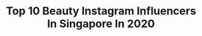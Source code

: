 ---
title: Top 10 Beauty Instagram Influencers In Singapore In 2020
description: >-
  Find top beauty Instagram influencers in Singapore in 2020. Most popular hashtags: #sp #sgig #pomelogirls #makeuptutorial.
platform: Instagram
profiles:
  - username: "kaitinghearts"
    fullname: >-
      Kaiting Cheng
    location: "Singapore"
    followers: 23892
    engagement: 230
    commentsToLikes: 0.053323
    id: ck5hh8kxn6y4t0i11226wcjhx
    verified: false
    hashtags: "#sp, #bhgsg, #zoomzoom, #kentingseah"
  - username: "karishmajashani"
    fullname: >-
      Karishma
    location: "Singapore"
    followers: 17427
    engagement: 809
    commentsToLikes: 0.054189
    id: ck15uiuqzne1u0i19vl98atrd
    verified: false
    hashtags: "#sgnailsalon, #chantecaillesg, #colourpopsweettalk, #singaporemakeup"
  - username: "iamannlopez"
    fullname: >-
      𝒶𝓃𝓃 𝓁𝑜𝓅𝑒𝓏
    location: "Singapore"
    followers: 6210
    engagement: 652
    commentsToLikes: 0.208553
    id: ck8t3u1fb4htp0j786z8ckad0
    verified: false
    hashtags: "#jloxguess, #ikiunderscore, #asianbeautyx, #imsxabx"
  - username: "mirchelley"
    fullname: >-
      MICHELLE 💚
    location: "Singapore"
    followers: 151645
    engagement: 125
    commentsToLikes: 0.053196
    id: ck5cl54biy9ly0i11lek7l1mf
    verified: false
    hashtags: "#barbiedoll, #happyilogirls, #pomelogirls, #barbie"
  - username: "aylna"
    fullname: >-
      A Y L N A N E O
    location: "Singapore"
    followers: 128152
    engagement: 99
    commentsToLikes: 0.016149
    id: ck6uc32o5d7q50j711pxlnqp3
    verified: false
    hashtags: "#nogapsleftbehind, #onlinetechshow2020, #vaselinesg, #citigems"
  - username: "rachwsj"
    fullname: >-
      RACHEL ALEXA WONG | 黄诗珺
    location: "Singapore"
    followers: 24444
    engagement: 259
    commentsToLikes: 0.013785
    id: ck6u86uw9prxs0j71n1g2peeq
    verified: false
    hashtags: "#hydroboost, #pomelogirls, #purpursg, #getskinhappy"
  - username: "aimeechengbradshaw"
    fullname: >-
      Aimee Cheng-Bradshaw 程珮蕓
    location: "Singapore"
    followers: 94304
    engagement: 211
    commentsToLikes: 0.018183
    id: ck55jn7nsxd3r0i11s2wl5m3n
    verified: true
    hashtags: "#inbloom, #adidassg, #charleskeithofficial, #gentlemonster"
  - username: "nishakumarofficial"
    fullname: >-
      Nisha Satyamorthi
    location: "Singapore"
    followers: 29335
    engagement: 263
    commentsToLikes: 0.010258
    id: ck6ub2r1474pk0j71be3pm4x7
    verified: false
    hashtags: "#skincarereviews, #tagstagram, #skincarejourney, #dressupgame"
  - username: "so.gelly"
    fullname: >-
      GELLY-
    location: "Singapore"
    followers: 20477
    engagement: 392
    commentsToLikes: 0.056732
    id: ck6ugwgch5ksw0j71z4lz5sj8
    verified: false
    hashtags: "#cafeaesthetics, #cavemen, #vscosg, #visitjapanjp"
  - username: "ampliobeauty_by_nmita"
    fullname: >-
      Nmita Doak
    location: "Singapore"
    followers: 15795
    engagement: 100
    commentsToLikes: 0.119196
    id: ck5q80p9j3xjz0i11su471e6b
    verified: false
    hashtags: "#dubaiglutenfree, #indianfashion, #lipliner, #singaporestyle"
---